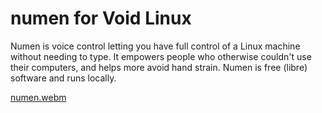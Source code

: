 # numen for Void Linux

Numen is voice control letting you have full control of a Linux machine without needing to type. It empowers people who otherwise couldn't use their computers, and helps more avoid hand strain. Numen is free (libre) software and runs locally.

[numen.webm](https://github.com/th0razin3/vur/assets/158844949/621d7202-06fd-4ba0-b416-97ba1f1e02ae)